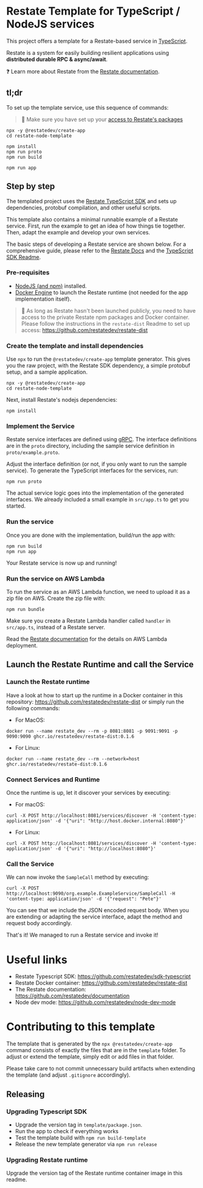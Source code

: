 # Restate Template for TypeScript / NodeJS services

This project offers a template for a Restate-based service in [TypeScript](https://www.typescriptlang.org/).

Restate is a system for easily building resilient applications using **distributed durable RPC & async/await**.

❓ Learn more about Restate from the [Restate documentation](https://github.com/restatedev/documentation).

## tl;dr

To set up the template service, use this sequence of commands:

> &#x1F4DD; Make sure you have set up your [access to Restate's packages](https://github.com/restatedev/restate-dist)

```shell
npx -y @restatedev/create-app
cd restate-node-template

npm install
npm run proto
npm run build

npm run app
```

## Step by step

The templated project uses the [Restate TypeScript SDK](https://github.com/restatedev/sdk-typescript)
and sets up dependencies, protobuf compilation, and other useful scripts.

This template also contains a minimal runnable example of a Restate service. First, run the example to get an idea of how things tie together. Then, adapt the example and develop your own services.

The basic steps of developing a Restate service are shown below. For a comprehensive guide, please refer to the [Restate Docs](https://github.com/restatedev/documentation)
and the [TypeScript SDK Readme](https://github.com/restatedev/sdk-typescript/blob/main/README.md).

### Pre-requisites

- [NodeJS (and npm)](https://nodejs.org) installed.
- [Docker Engine](https://docs.docker.com/engine/install/) to launch the Restate runtime (not needed for the app implementation itself).

> &#x1F4DD; As long as Restate hasn't been launched publicly, you need to have access to the private Restate npm packages and Docker container. Please follow the instructions in the `restate-dist` Readme to set up access: https://github.com/restatedev/restate-dist

### Create the template and install dependencies

Use `npx` to run the `@restatedev/create-app` template generator. This gives you the raw project, with the Restate SDK dependency, a simple protobuf setup, and
a sample application.

```shell
npx -y @restatedev/create-app
cd restate-node-template
```

Next, install Restate's nodejs dependencies:
```shell
npm install
```

### Implement the Service

Restate service interfaces are defined using [gRPC](https://grpc.io/). The interface definitions are in the `proto` directory, including the sample service definition in `proto/example.proto`.

Adjust the interface definition (or not, if you only want to run the sample service). To generate the TypeScript interfaces for the services, run:
```
npm run proto
```

The actual service logic goes into the implementation of the generated interfaces.
We already included a small example in `src/app.ts` to get you started.

### Run the service
Once you are done with the implementation, build/run the app with:
```
npm run build
npm run app
```
Your Restate service is now up and running!

### Run the service on AWS Lambda
To run the service as an AWS Lambda function, we need to upload it as a zip file on AWS.
Create the zip file with:
```shell
npm run bundle
```
Make sure you create a Restate Lambda handler called `handler` in `src/app.ts`, instead of a Restate server.

Read the [Restate documentation](https://github.com/restatedev/documentation) for the details on AWS Lambda deployment.

## Launch the Restate Runtime and call the Service

### Launch the Restate runtime

Have a look at how to start up the runtime in a Docker container in this repository: https://github.com/restatedev/restate-dist or simply run the following commands:

- For MacOS:
```shell
docker run --name restate_dev --rm -p 8081:8081 -p 9091:9091 -p 9090:9090 ghcr.io/restatedev/restate-dist:0.1.6
```
- For Linux:
```shell
docker run --name restate_dev --rm --network=host ghcr.io/restatedev/restate-dist:0.1.6
```

### Connect Services and Runtime

Once the runtime is up, let it discover your services by executing:

- For macOS:
```shell
curl -X POST http://localhost:8081/services/discover -H 'content-type: application/json' -d '{"uri": "http://host.docker.internal:8080"}'
```
- For Linux:
```shell
curl -X POST http://localhost:8081/services/discover -H 'content-type: application/json' -d '{"uri": "http://localhost:8080"}'
```

### Call the Service

We can now invoke the `SampleCall` method by executing:

```shell
curl -X POST http://localhost:9090/org.example.ExampleService/SampleCall -H 'content-type: application/json' -d '{"request": "Pete"}'
```

You can see that we include the JSON encoded request body.
When you are extending or adapting the service interface, adapt the method and request body accordingly.

That's it! We managed to run a Restate service and invoke it!

# Useful links
- Restate Typescript SDK: https://github.com/restatedev/sdk-typescript
- Restate Docker container: https://github.com/restatedev/restate-dist
- The Restate documentation: https://github.com/restatedev/documentation
- Node dev mode: https://github.com/restatedev/node-dev-mode


# Contributing to this template

The template that is generated by the `npx @restatedev/create-app` command consists of exactly the
files that are in the `template` folder. To adjust or extend the template, simply edit or add files in
that folder.

Please take care to not commit unnecessary build artifacts when extending the template
(and adjust `.gitignore` accordingly).

## Releasing
### Upgrading Typescript SDK
- Upgrade the version tag in `template/package.json`.
- Run the app to check if everything works
- Test the template build with `npm run build-template`
- Release the new template generator via `npm run release`

### Upgrading Restate runtime
Upgrade the version tag of the Restate runtime container image in this readme.
